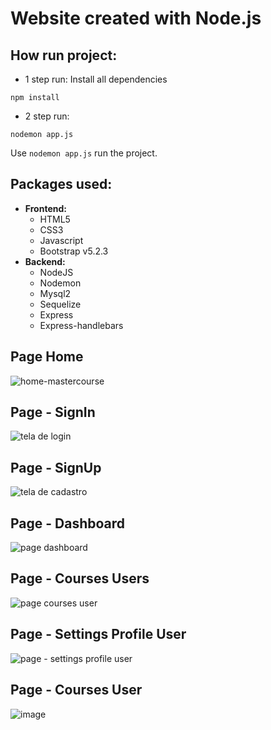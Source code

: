 # Website created with Node.js

## How run project:
- 1 step run: Install all dependencies
```
npm install
```
- 2 step run: 
```
nodemon app.js
```
Use `nodemon app.js` run the project.

## Packages used:
- **Frontend:**
  - HTML5
  - CSS3
  - Javascript
  - Bootstrap v5.2.3
- **Backend:**
  - NodeJS
  - Nodemon
  - Mysql2
  - Sequelize
  - Express
  - Express-handlebars


## Page Home
![home-mastercourse](https://user-images.githubusercontent.com/67030481/236507772-0b649e1c-b56a-4067-9bf1-c1fe6b83fdb4.png)



## Page - SignIn
![tela de login](https://github.com/Wiliami/site_mastercourse.on/assets/67030481/a7fdb8cb-9b22-4982-9caf-22c9ce435817)

## Page - SignUp
![tela de cadastro](https://github.com/Wiliami/site_mastercourse.on/assets/67030481/f664aa95-7b10-4b95-8c2e-500c0cd3b1e7)

## Page - Dashboard
![page dashboard](https://github.com/Wiliami/nodejs-website/assets/67030481/fefcc0aa-dd95-4cee-88dc-988635da2315)

## Page - Courses Users
![page courses user](https://github.com/Wiliami/nodejs-website/assets/67030481/376407aa-2415-4d95-8318-6a62bf47ff1a)

## Page - Settings Profile User
![page - settings profile user](https://github.com/Wiliami/nodejs-website/assets/67030481/0eb8ff8e-a9f2-4b9b-b69a-1caabc47a483)

## Page - Courses User 
![image](https://github.com/Wiliami/nodejs-website/assets/67030481/20745f86-156d-410d-af98-cec62e5ffdab)

